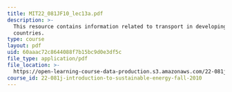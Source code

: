 ```yaml
---
title: MIT22_081JF10_lec13a.pdf
description: >-
  This resource contains information related to transport in developing
  countries.
type: course
layout: pdf
uid: 60aaac72c8644088f7b15bc9d0e3df5c
file_type: application/pdf
file_location: >-
  https://open-learning-course-data-production.s3.amazonaws.com/22-081j-introduction-to-sustainable-energy-fall-2010/60aaac72c8644088f7b15bc9d0e3df5c_MIT22_081JF10_lec13a.pdf
course_id: 22-081j-introduction-to-sustainable-energy-fall-2010
---
```

